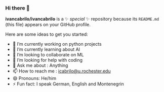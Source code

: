 ### Hi there 👋


**ivancabrilo/ivancabrilo** is a ✨ _special_ ✨ repository because its `README.md` (this file) appears on your GitHub profile.

Here are some ideas to get you started:

- 🔭 I’m currently working on python projects
- 🌱 I’m currently learning about AI
- 👯 I’m looking to collaborate on ML
- 🤔 I’m looking for help with coding 
- 💬 Ask me about : Anything 
- 📫 How to reach me : icabrilo@u.rochester.edu
- 😄 Pronouns: He/him
- ⚡ Fun fact: I speak German, English and Montenegrin
